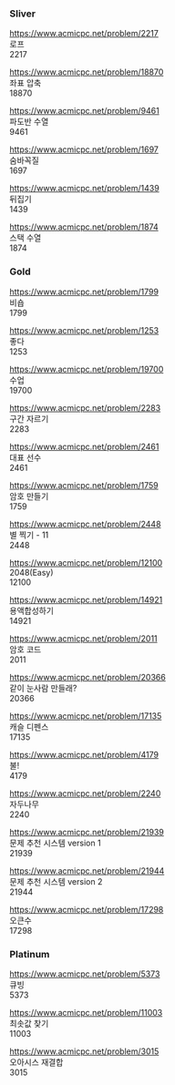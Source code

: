 ### Sliver

https://www.acmicpc.net/problem/2217<br/>
로프<br/>
2217

https://www.acmicpc.net/problem/18870<br/>
좌표 압축<br/>
18870

https://www.acmicpc.net/problem/9461<br/>
파도반 수열<br/>
9461

https://www.acmicpc.net/problem/1697<br/>
숨바꼭질<br/>
1697

https://www.acmicpc.net/problem/1439<br/>
뒤집기<br/>
1439

https://www.acmicpc.net/problem/1874<br/>
스택 수열<br/>
1874

### Gold

https://www.acmicpc.net/problem/1799<br/>
비숍<br/>
1799

https://www.acmicpc.net/problem/1253<br/>
좋다<br/>
1253

https://www.acmicpc.net/problem/19700<br/>
수업<br/>
19700

https://www.acmicpc.net/problem/2283<br/>
구간 자르기<br/>
2283

https://www.acmicpc.net/problem/2461<br/>
대표 선수<br/>
2461

https://www.acmicpc.net/problem/1759<br/>
암호 만들기<br/>
1759

https://www.acmicpc.net/problem/2448<br/>
별 찍기 - 11<br/>
2448

https://www.acmicpc.net/problem/12100<br/>
2048(Easy)<br/>
12100

https://www.acmicpc.net/problem/14921<br/>
용액합성하기<br/>
14921

https://www.acmicpc.net/problem/2011<br/>
암호 코드<br/>
2011

https://www.acmicpc.net/problem/20366<br/>
같이 눈사람 만들래?<br/>
20366

https://www.acmicpc.net/problem/17135<br/>
캐슬 디펜스<br/>
17135

https://www.acmicpc.net/problem/4179<br/>
불!<br/>
4179

https://www.acmicpc.net/problem/2240<br/>
자두나무<br/>
2240

https://www.acmicpc.net/problem/21939<br/>
문제 추천 시스템 version 1<br/>
21939

https://www.acmicpc.net/problem/21944<br/>
문제 추천 시스템 version 2<br/>
21944

https://www.acmicpc.net/problem/17298<br/>
오큰수<br/>
17298

### Platinum

https://www.acmicpc.net/problem/5373<br/>
큐빙<br/>
5373

https://www.acmicpc.net/problem/11003<br/>
최솟값 찾기<br/>
11003

https://www.acmicpc.net/problem/3015<br/>
오아시스 재결합<br/>
3015